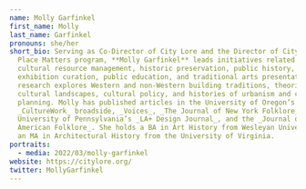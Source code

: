 ```yaml
---
name: Molly Garfinkel
first_name: Molly
last_name: Garfinkel
pronouns: she/her
short_bio: Serving as Co-Director of City Lore and the Director of City Lore’s
  Place Matters program, **Molly Garfinkel** leads initiatives related to
  cultural resource management, historic preservation, public history,
  exhibition curation, public education, and traditional arts presentation. Her
  research explores Western and non-Western building traditions, theories of
  cultural landscapes, cultural policy, and histories of urbanism and city
  planning. Molly has published articles in the University of Oregon’s
  _CultureWork_ broadside, _Voices_, _The Journal of New York Folklore_,
  University of Pennsylvania’s _LA+ Design Journal_, and the _Journal of
  American Folklore_. She holds a BA in Art History from Wesleyan University and
  an MA in Architectural History from the University of Virginia.
portraits:
  - media: 2022/03/molly-garfinkel
website: https://citylore.org/
twitter: MollyGarfinkel
---
```

